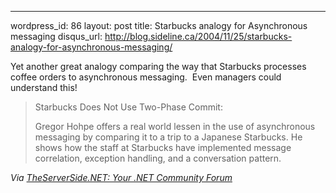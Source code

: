 --- 
wordpress_id: 86
layout: post
title: Starbucks analogy for Asynchronous messaging
disqus_url: http://blog.sideline.ca/2004/11/25/starbucks-analogy-for-asynchronous-messaging/

Yet another great analogy comparing the way that Starbucks processes coffee orders to asynchronous messaging.  Even managers could understand this!

>Starbucks Does Not Use Two-Phase Commit:
>
>Gregor Hohpe offers a real world lessen in the use of asynchronous messaging by comparing it to a trip to a Japanese Starbucks. He shows how the staff at Starbucks have implemented message correlation, exception handling, and a conversation pattern.

*Via [TheServerSide.NET: Your .NET Community Forum](http://www.theserverside.net/news/thread.tss?thread_id=30137)*
